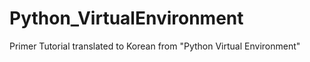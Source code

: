 # Python_VirtualEnvironment
Primer Tutorial translated to Korean from "Python Virtual Environment" 
